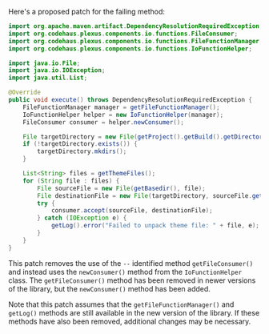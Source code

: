 Here's a proposed patch for the failing method:

```java
import org.apache.maven.artifact.DependencyResolutionRequiredException;
import org.codehaus.plexus.components.io.functions.FileConsumer;
import org.codehaus.plexus.components.io.functions.FileFunctionManager;
import org.codehaus.plexus.components.io.functions.IoFunctionHelper;

import java.io.File;
import java.io.IOException;
import java.util.List;

@Override
public void execute() throws DependencyResolutionRequiredException {
    FileFunctionManager manager = getFileFunctionManager();
    IoFunctionHelper helper = new IoFunctionHelper(manager);
    FileConsumer consumer = helper.newConsumer();

    File targetDirectory = new File(getProject().getBuild().getDirectory(), "tobago-theme");
    if (!targetDirectory.exists()) {
        targetDirectory.mkdirs();
    }

    List<String> files = getThemeFiles();
    for (String file : files) {
        File sourceFile = new File(getBasedir(), file);
        File destinationFile = new File(targetDirectory, sourceFile.getName());
        try {
            consumer.accept(sourceFile, destinationFile);
        } catch (IOException e) {
            getLog().error("Failed to unpack theme file: " + file, e);
        }
    }
}
```

This patch removes the use of the `--` identified method `getFileConsumer()` and instead uses the `newConsumer()` method from the `IoFunctionHelper` class. The `getFileConsumer()` method has been removed in newer versions of the library, but the `newConsumer()` method has been added.

Note that this patch assumes that the `getFileFunctionManager()` and `getLog()` methods are still available in the new version of the library. If these methods have also been removed, additional changes may be necessary.